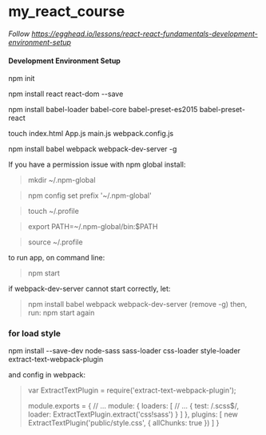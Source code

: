 # my_react_course

_Follow https://egghead.io/lessons/react-react-fundamentals-development-environment-setup_

#### Development Environment Setup

npm init

npm install react react-dom --save

npm install babel-loader babel-core babel-preset-es2015 babel-preset-react

touch index.html App.js main.js webpack.config.js

npm install babel webpack webpack-dev-server -g

If you have a permission issue with npm global install:
> mkdir ~/.npm-global

> npm config set prefix '~/.npm-global'

> touch ~/.profile

> export PATH=~/.npm-global/bin:$PATH

> source ~/.profile

to run app, on command line:
> npm start

if webpack-dev-server cannot start correctly, let:
> npm install babel webpack webpack-dev-server  (remove -g)
> then, run:
> npm start again


### for load style

npm install --save-dev node-sass sass-loader css-loader style-loader  extract-text-webpack-plugin

and config in webpack:

> var ExtractTextPlugin = require('extract-text-webpack-plugin');
>
> module.exports = {
>     // ...
>     module: {
>         loaders: [
>             // ...
>             {
>                 test: /\.scss$/,
>                 loader: ExtractTextPlugin.extract('css!sass')
>             }
>         ]
>     },
>     plugins: [
>         new ExtractTextPlugin('public/style.css', {
>             allChunks: true
>         })
>     ]
> }
